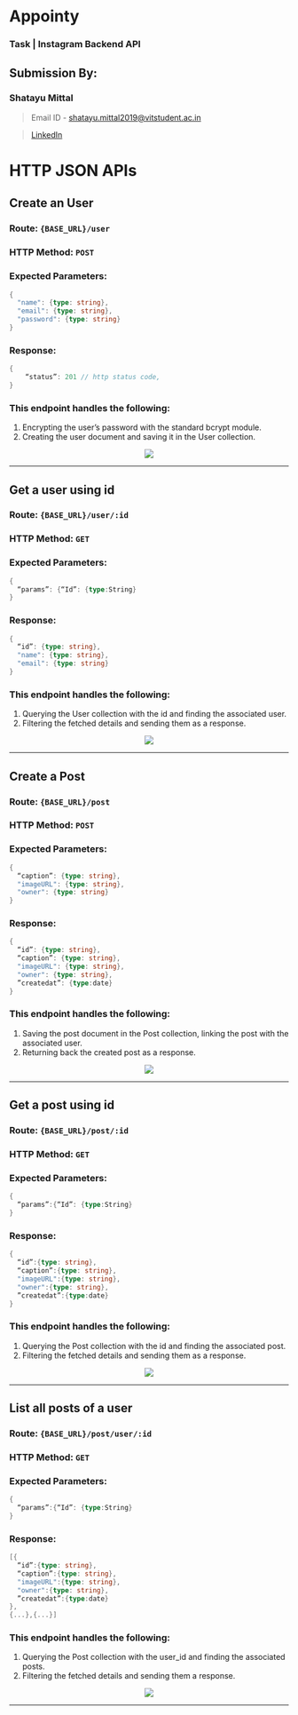 # Appointy

### Task | Instagram Backend API

## Submission By: 

### Shatayu Mittal

>Email ID - shatayu.mittal2019@vitstudent.ac.in 

>[LinkedIn](https://www.linkedin.com/in/shatayu-mittal-521b64200/)

# HTTP JSON APIs

## Create an User 
### Route:  `{BASE_URL}/user`
### HTTP Method: `POST`
### Expected Parameters:
```go
{
  "name": {type: string},
  "email": {type: string},
  "password": {type: string}
}
```

### Response:

```go 
{
	“status”: 201 // http status code,
}
```

### This endpoint handles the following:
1. Encrypting the user’s password with the standard bcrypt module.
2. Creating the user document and saving it in the User collection.

<div align="center">
<img src="./public/create_user.png" />
</div>
<hr />

## Get a user using id
### Route: `{BASE_URL}/user/:id`
### HTTP Method: `GET`
### Expected Parameters:
```go
{
  “params”: {“Id”: {type:String}
}
```
### Response: 
```go
{
  “id”: {type: string},
  "name": {type: string},
  "email": {type: string}
}
```
### This endpoint handles the following:
1. Querying the User collection with the id and finding the associated user.
2. Filtering the fetched details and sending them as a response.

<div align="center">
<img src="./public/get_user.png" />
</div>

<hr />

## Create a Post
### Route: `{BASE_URL}/post`
### HTTP Method: `POST`
### Expected Parameters:
```go 
{
  “caption”: {type: string},
  "imageURL": {type: string},
  "owner": {type: string}
}
```

### Response: 
```go 
{
  “id”: {type: string},
  “caption”: {type: string},
  "imageURL": {type: string},
  "owner": {type: string},
  ”createdat”: {type:date}
}
```

### This endpoint handles the following:
1. Saving the post document in the Post collection, linking the post with the associated user.
2. Returning back the created post as a response.

<div align="center">
<img src="./public/create_post.png" />
</div>
<hr />

## Get a post using id
### Route: `{BASE_URL}/post/:id`
### HTTP Method: `GET`
### Expected Parameters:
```go 
{
  “params”:{“Id”: {type:String}
}
```

### Response: 
```go 
{
  “id”:{type: string},
  “caption”:{type: string},
  "imageURL":{type: string},
  "owner":{type: string},
  ”createdat”:{type:date}
}
```

### This endpoint handles the following:
1. Querying the Post collection with the id and finding the associated post.
2. Filtering the fetched details and sending them as a response.


<div align="center">
<img src="./public/get_post.png" />
</div>
<hr />

## List all posts of a user
### Route: `{BASE_URL}/post/user/:id`
### HTTP Method: `GET`
### Expected Parameters:
```go 
{
  “params”:{“Id”: {type:String}
}
```

### Response: 
```go 
[{
  “id”:{type: string},
  “caption”:{type: string},
  "imageURL":{type: string},
  "owner":{type: string},
  ”createdat”:{type:date}
},
{...},{...}]
```

### This endpoint handles the following:
1. Querying the Post collection with the user_id and finding the associated posts.
2. Filtering the fetched details and sending them a response.


<div align="center">
<img src="./public/get_userposts.png" />
</div>
<hr />
